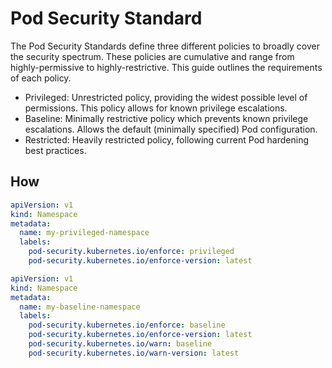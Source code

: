 # Pod Security Standard

The Pod Security Standards define three different policies to broadly cover the security spectrum. These policies are cumulative and range from highly-permissive to highly-restrictive. This guide outlines the requirements of each policy.

- Privileged: Unrestricted policy, providing the widest possible level of permissions. This policy allows for known privilege escalations.
- Baseline: Minimally restrictive policy which prevents known privilege escalations. Allows the default (minimally specified) Pod configuration.
- Restricted: Heavily restricted policy, following current Pod hardening best practices.

## How

```yaml
apiVersion: v1
kind: Namespace
metadata:
  name: my-privileged-namespace
  labels:
    pod-security.kubernetes.io/enforce: privileged
    pod-security.kubernetes.io/enforce-version: latest
```

```yaml
apiVersion: v1
kind: Namespace
metadata:
  name: my-baseline-namespace
  labels:
    pod-security.kubernetes.io/enforce: baseline
    pod-security.kubernetes.io/enforce-version: latest
    pod-security.kubernetes.io/warn: baseline
    pod-security.kubernetes.io/warn-version: latest
```